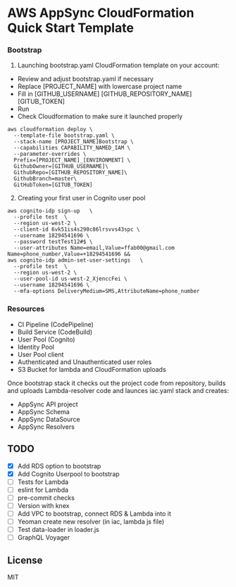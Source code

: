 # AWS AppSync CloudFormation Quick Start Template

### Bootstrap
1) Launching bootstrap.yaml CloudFormation template on your account:

- Review and adjust bootstrap.yaml if necessary
- Replace [PROJECT_NAME] with lowercase project name
- Fill in [GITHUB_USERNAME] [GITHUB_REPOSITORY_NAME] [GITUB_TOKEN]
- Run
- Check Cloudformation to make sure it launched properly

```
aws cloudformation deploy \
  --template-file bootstrap.yaml \
  --stack-name [PROJECT_NAME]Bootstrap \
  --capabilities CAPABILITY_NAMED_IAM \
  --parameter-overrides \
  Prefix=[PROJECT_NAME]_[ENVIRONMENT] \
  GithubOwner=[GITHUB_USERNAME]\
  GithubRepo=[GITHUB_REPOSITORY_NAME]\
  GithubBranch=master\
  GitHubToken=[GITUB_TOKEN]
```

2) Creating your first user in Cognito user pool

```
aws cognito-idp sign-up   \
  --profile test  \
  --region us-west-2 \
  --client-id 6vk51is4s290c86lrsvvs43spc \
  --username 18294541696 \
  --password testTest12#$ \
  --user-attributes Name=email,Value=ffab00@gmail.com Name=phone_number,Value=+18294541696 &&
aws cognito-idp admin-set-user-settings   \
  --profile test  \
  --region us-west-2 \
  --user-pool-id us-west-2_XjenccFei \
  --username 18294541696 \
  --mfa-options DeliveryMedium=SMS,AttributeName=phone_number
```

### Resources

- CI Pipeline (CodePipeline)
- Build Service (CodeBuild)
- User Pool (Cognito)
- Identity Pool
- User Pool client
- Authenticated and Unauthenticated user roles
- S3 Bucket for lambda and CloudFormation uploads

Once bootstrap stack it checks out the project code from repository, builds and uploads Lambda-resolver code and launces iac.yaml stack and creates:

- AppSync API project
- AppSync Schema
- AppSync DataSource
- AppSync Resolvers


## TODO

- [x] Add RDS option to bootstrap
- [x] Add Cognito Userpool to bootstrap
- [ ] Tests for Lambda
- [ ] eslint for Lambda
- [ ] pre-commit checks
- [ ] Version with knex
- [ ] Add VPC to bootstrap, connect RDS & Lambda into it
- [ ] Yeoman create new resolver (in iac, lambda js file)
- [ ] Test data-loader in loader.js
- [ ] GraphQL Voyager

## License

MIT
